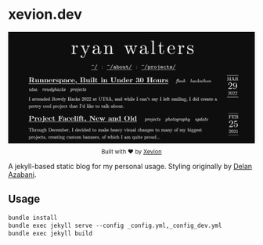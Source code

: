 # xevion.dev

<div align="center">
    <a href="https://xevion.dev"><img src="./assets/img/index-cover.png" alt="Xevion.dev"></a>
    <br>
    <sub>
        Built with ❤︎ by <a href="https://github.com/Xevion/">Xevion</a>
    </sub>
</div>

A jekyll-based static blog for my personal usage. Styling originally by [Delan Azabani](https://github.com/delan/www.azabani.com).

## Usage

```
bundle install
bundle exec jekyll serve --config _config.yml,_config_dev.yml
bundle exec jekyll build
```
